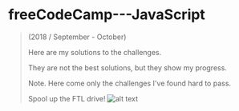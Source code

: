 # freeCodeCamp---JavaScript
> (2018 / September - October) 
>
> Here are my solutions to the challenges. 
> 
> They are not the best solutions, but they show my progress. 
>
> Note. Here come only the challenges I've found hard to pass. 
>
> Spool up the FTL drive!
![alt text](https://www.google.gr/url?sa=i&rct=j&q=&esrc=s&source=images&cd=&cad=rja&uact=8&ved=2ahUKEwid2dWKzf3dAhVD2aQKHZnPD7IQjRx6BAgBEAU&url=https%3A%2F%2Fwww.keepcalm-o-matic.co.uk%2Fp%2Fkeep-calm-and-spool-up-the-ftl-drive%2F&psig=AOvVaw2arRZkzRr2wc_u4PxmhLjC&ust=1539320246700526)
